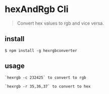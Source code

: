 # hexAndRgb Cli

>Convert hex values to rgb and vice versa.

## install
``` 
$ npm install -g hexrgbconverter
```
## usage
```
`hexrgb -c 232425` to convert to rgb
```

```
`hexrgb -r 35,36,37` to convert to hex
```